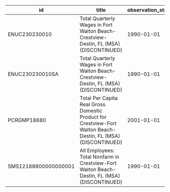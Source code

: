 | id                   | title                                                                                                        | observation_start   | observation_end   |
|----------------------|--------------------------------------------------------------------------------------------------------------|---------------------|-------------------|
| ENUC230230010        | Total Quarterly Wages in Fort Walton Beach-Crestview-Destin, FL (MSA) (DISCONTINUED)                         | 1990-01-01          | 2012-10-01        |
| ENUC230230010SA      | Total Quarterly Wages in Fort Walton Beach-Crestview-Destin, FL (MSA) (DISCONTINUED)                         | 1990-01-01          | 2012-10-01        |
| PCRGMP18880          | Total Per Capita Real Gross Domestic Product for Crestview-Fort Walton Beach-Destin, FL (MSA) (DISCONTINUED) | 2001-01-01          | 2017-01-01        |
| SMS12188800000000001 | All Employees: Total Nonfarm in Crestview-Fort Walton Beach-Destin, FL (MSA) (DISCONTINUED)                  | 1990-01-01          | 2014-12-01        |